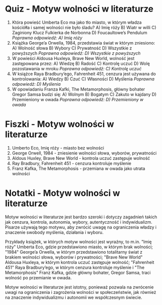  # Quiz - Motyw wolności w literaturze
1. Która powieść Umberta Eco ma jako tło miasto, w którym władza kościółła i samej wolności nie było śladu?
   A) Imię róży
   B) Wiatr w willi
   C) Zaginiony Klucz Fulkierka de Norbonna
   D) Foucaultowe’s Pendulum
   *Poprawna odpowiedź: A) Imię róży*
2. Książka George’a Orwella, 1984, przedstawia świat w którym zniesiono:
   A) Wolność słowa
   B) Wybory
   C) Prywatność
   D) Wszystkie z powyższych
   *Poprawna odpowiedź: D) Wszystkie z powyższych*
3. W powieści Aldousa Huxleya, Brave New World, wolność jest zastępowana przez:
   A) Wiedzę
   B) Radość
   C) Kontrolę uczuć
   D) Wolę pozostawania w mroku
   *Poprawna odpowiedź: C) Kontrolę uczuć*
4. W książce Raya Bradbury’ego, Fahrenheit 451, cenzura jest używana do kontrolowania:
   A) Wiedzy
   B) Czuć
   C) Własności
   D) Myślenia
   *Poprawna odpowiedź: D) Myślenia*
5. W opowiadaniu Franza Kafki, The Metamorphosis, główny bohater Gregor Samsa budzi się:
   A) Wolnym
   B) Bogatym
   C) Zakuto w kajdany
   D) Przemieniony w owada
   *Poprawna odpowiedź: D) Przemieniony w owada*

# Fiszki - Motyw wolności w literaturze
1. Umberto Eco, Imię róży - miasto bez wolności
2. George Orwell, 1984 - zniesienie wolności słowa, wyborów, prywatności
3. Aldous Huxley, Brave New World - kontrola uczuć zastępuje wolność
4. Ray Bradbury, Fahrenheit 451 - cenzura kontroluje myślenie
5. Franz Kafka, The Metamorphosis - przemiana w owada jako utrata wolności

# Notatki - Motyw wolności w literaturze
Motyw wolności w literaturze jest bardzo szeroki i dotyczy zagadnień takich jak cenzura, kontrola, autonomia, wybory, autentyczność i indywidualizm. Pisarze używają tego motywu, aby zwrócić uwagę na ograniczenia władzy i znaczenie swobody myślenia, działania i wyboru.

Przykłady książek, w których motyw wolności jest wyraźny, to m.in. "Imię róży" Umberta Eco, gdzie przedstawiono miasto, w którym brak wolności; "1984" George’a Orwella, w którym przedstawiono totalitarny świat z brakiem wolności słowa, wyborów i prywatności; "Brave New World" Aldousa Huxleya, w którym kontrola uczuć zastępuje wolność; "Fahrenheit 451" Raya Bradbury’ego, w którym cenzura kontroluje myślenie i "The Metamorphosis" Franz Kafka, gdzie główny bohater, Gregor Samsa, traci wolność po przemianie w owada.

Motyw wolności w literaturze jest istotny, ponieważ pozwala na zwrócenie uwagi na ograniczenia i zagrożenia wolności w społeczeństwie, jak również na znaczenie indywidualizmu i autonomii we współczesnym świecie.